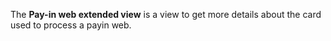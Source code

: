 The **Pay-in web extended view** is a view to get more details about the card used to process a payin web.